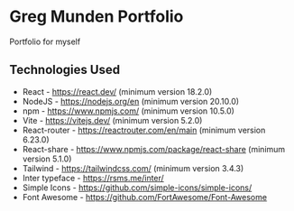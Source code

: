 # Greg Munden Portfolio

Portfolio for myself

## Technologies Used

-   React - https://react.dev/ (minimum version 18.2.0)
-   NodeJS - https://nodejs.org/en (minimum version 20.10.0)
-   npm - https://www.npmjs.com/ (minimum version 10.5.0)
-   Vite - https://vitejs.dev/ (minimum version 5.2.0)
-   React-router - https://reactrouter.com/en/main (minimum version 6.23.0)
-   React-share - https://www.npmjs.com/package/react-share (minimum version 5.1.0)
-   Tailwind - https://tailwindcss.com/ (minimum version 3.4.3)
-   Inter typeface - https://rsms.me/inter/
-   Simple Icons - https://github.com/simple-icons/simple-icons/
-   Font Awesome - https://github.com/FortAwesome/Font-Awesome
